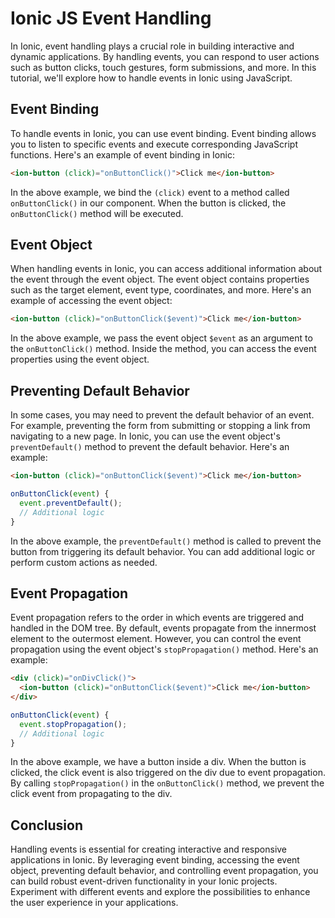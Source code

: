 # Ionic JS Event Handling

In Ionic, event handling plays a crucial role in building interactive and dynamic applications. By handling events, you can respond to user actions such as button clicks, touch gestures, form submissions, and more. In this tutorial, we'll explore how to handle events in Ionic using JavaScript.

## Event Binding

To handle events in Ionic, you can use event binding. Event binding allows you to listen to specific events and execute corresponding JavaScript functions. Here's an example of event binding in Ionic:

```html
<ion-button (click)="onButtonClick()">Click me</ion-button>
```

In the above example, we bind the `(click)` event to a method called `onButtonClick()` in our component. When the button is clicked, the `onButtonClick()` method will be executed.

## Event Object

When handling events in Ionic, you can access additional information about the event through the event object. The event object contains properties such as the target element, event type, coordinates, and more. Here's an example of accessing the event object:

```html
<ion-button (click)="onButtonClick($event)">Click me</ion-button>
```

In the above example, we pass the event object `$event` as an argument to the `onButtonClick()` method. Inside the method, you can access the event properties using the event object.

## Preventing Default Behavior

In some cases, you may need to prevent the default behavior of an event. For example, preventing the form from submitting or stopping a link from navigating to a new page. In Ionic, you can use the event object's `preventDefault()` method to prevent the default behavior. Here's an example:

```html
<ion-button (click)="onButtonClick($event)">Click me</ion-button>
```

```javascript
onButtonClick(event) {
  event.preventDefault();
  // Additional logic
}
```

In the above example, the `preventDefault()` method is called to prevent the button from triggering its default behavior. You can add additional logic or perform custom actions as needed.

## Event Propagation

Event propagation refers to the order in which events are triggered and handled in the DOM tree. By default, events propagate from the innermost element to the outermost element. However, you can control the event propagation using the event object's `stopPropagation()` method. Here's an example:

```html
<div (click)="onDivClick()">
  <ion-button (click)="onButtonClick($event)">Click me</ion-button>
</div>
```

```javascript
onButtonClick(event) {
  event.stopPropagation();
  // Additional logic
}
```

In the above example, we have a button inside a div. When the button is clicked, the click event is also triggered on the div due to event propagation. By calling `stopPropagation()` in the `onButtonClick()` method, we prevent the click event from propagating to the div.

## Conclusion

Handling events is essential for creating interactive and responsive applications in Ionic. By leveraging event binding, accessing the event object, preventing default behavior, and controlling event propagation, you can build robust event-driven functionality in your Ionic projects. Experiment with different events and explore the possibilities to enhance the user experience in your applications.
